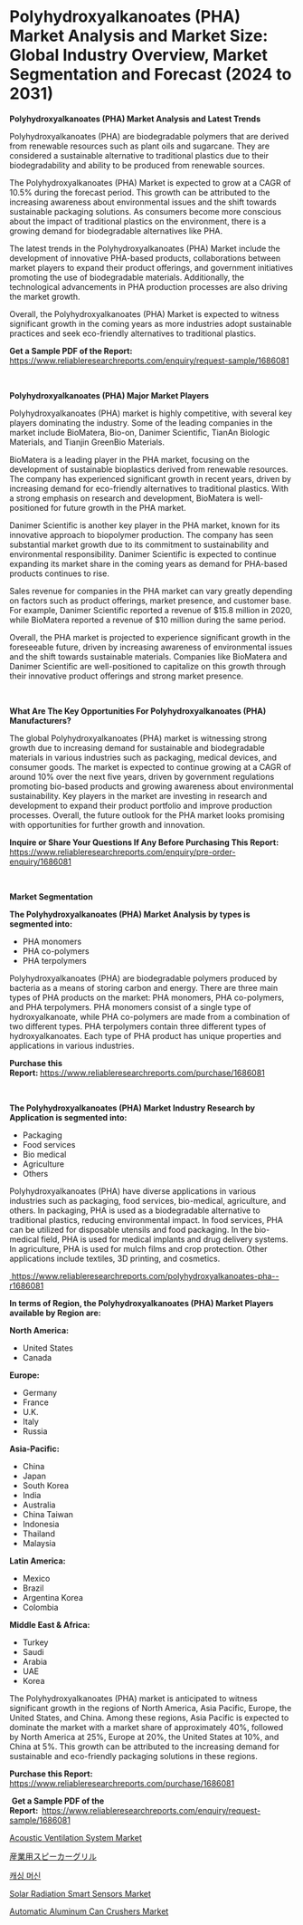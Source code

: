 <p><h1>Polyhydroxyalkanoates (PHA) Market Analysis and Market Size: Global Industry Overview, Market Segmentation and Forecast (2024 to 2031)</h1></p><p><strong>Polyhydroxyalkanoates (PHA) Market Analysis and Latest Trends</strong></p>
<p><p>Polyhydroxyalkanoates (PHA) are biodegradable polymers that are derived from renewable resources such as plant oils and sugarcane. They are considered a sustainable alternative to traditional plastics due to their biodegradability and ability to be produced from renewable sources.</p><p>The Polyhydroxyalkanoates (PHA) Market is expected to grow at a CAGR of 10.5% during the forecast period. This growth can be attributed to the increasing awareness about environmental issues and the shift towards sustainable packaging solutions. As consumers become more conscious about the impact of traditional plastics on the environment, there is a growing demand for biodegradable alternatives like PHA.</p><p>The latest trends in the Polyhydroxyalkanoates (PHA) Market include the development of innovative PHA-based products, collaborations between market players to expand their product offerings, and government initiatives promoting the use of biodegradable materials. Additionally, the technological advancements in PHA production processes are also driving the market growth.</p><p>Overall, the Polyhydroxyalkanoates (PHA) Market is expected to witness significant growth in the coming years as more industries adopt sustainable practices and seek eco-friendly alternatives to traditional plastics.</p></p>
<p><strong>Get a Sample PDF of the Report:&nbsp;</strong> <a href="https://www.reliableresearchreports.com/enquiry/request-sample/1686081">https://www.reliableresearchreports.com/enquiry/request-sample/1686081</a></p>
<p>&nbsp;</p>
<p><strong>Polyhydroxyalkanoates (PHA) Major Market Players</strong></p>
<p><p>Polyhydroxyalkanoates (PHA) market is highly competitive, with several key players dominating the industry. Some of the leading companies in the market include BioMatera, Bio-on, Danimer Scientific, TianAn Biologic Materials, and Tianjin GreenBio Materials. </p><p>BioMatera is a leading player in the PHA market, focusing on the development of sustainable bioplastics derived from renewable resources. The company has experienced significant growth in recent years, driven by increasing demand for eco-friendly alternatives to traditional plastics. With a strong emphasis on research and development, BioMatera is well-positioned for future growth in the PHA market.</p><p>Danimer Scientific is another key player in the PHA market, known for its innovative approach to biopolymer production. The company has seen substantial market growth due to its commitment to sustainability and environmental responsibility. Danimer Scientific is expected to continue expanding its market share in the coming years as demand for PHA-based products continues to rise.</p><p>Sales revenue for companies in the PHA market can vary greatly depending on factors such as product offerings, market presence, and customer base. For example, Danimer Scientific reported a revenue of $15.8 million in 2020, while BioMatera reported a revenue of $10 million during the same period. </p><p>Overall, the PHA market is projected to experience significant growth in the foreseeable future, driven by increasing awareness of environmental issues and the shift towards sustainable materials. Companies like BioMatera and Danimer Scientific are well-positioned to capitalize on this growth through their innovative product offerings and strong market presence.</p></p>
<p>&nbsp;</p>
<p><strong>What Are The Key Opportunities For Polyhydroxyalkanoates (PHA) Manufacturers?</strong></p>
<p><p>The global Polyhydroxyalkanoates (PHA) market is witnessing strong growth due to increasing demand for sustainable and biodegradable materials in various industries such as packaging, medical devices, and consumer goods. The market is expected to continue growing at a CAGR of around 10% over the next five years, driven by government regulations promoting bio-based products and growing awareness about environmental sustainability. Key players in the market are investing in research and development to expand their product portfolio and improve production processes. Overall, the future outlook for the PHA market looks promising with opportunities for further growth and innovation.</p></p>
<p><strong>Inquire or Share Your Questions If Any Before Purchasing This Report:</strong> <a href="https://www.reliableresearchreports.com/enquiry/pre-order-enquiry/1686081">https://www.reliableresearchreports.com/enquiry/pre-order-enquiry/1686081</a></p>
<p>&nbsp;</p>
<p><strong>Market Segmentation</strong></p>
<p><strong>The Polyhydroxyalkanoates (PHA) Market Analysis by types is segmented into:</strong></p>
<p><ul><li>PHA monomers</li><li>PHA co-polymers</li><li>PHA terpolymers</li></ul></p>
<p><p>Polyhydroxyalkanoates (PHA) are biodegradable polymers produced by bacteria as a means of storing carbon and energy. There are three main types of PHA products on the market: PHA monomers, PHA co-polymers, and PHA terpolymers. PHA monomers consist of a single type of hydroxyalkanoate, while PHA co-polymers are made from a combination of two different types. PHA terpolymers contain three different types of hydroxyalkanoates. Each type of PHA product has unique properties and applications in various industries.</p></p>
<p><strong>Purchase this Report:&nbsp;</strong><a href="https://www.reliableresearchreports.com/purchase/1686081">https://www.reliableresearchreports.com/purchase/1686081</a></p>
<p>&nbsp;</p>
<p><strong>The Polyhydroxyalkanoates (PHA) Market Industry Research by Application is segmented into:</strong></p>
<p><ul><li>Packaging</li><li>Food services</li><li>Bio medical</li><li>Agriculture</li><li>Others</li></ul></p>
<p><p>Polyhydroxyalkanoates (PHA) have diverse applications in various industries such as packaging, food services, bio-medical, agriculture, and others. In packaging, PHA is used as a biodegradable alternative to traditional plastics, reducing environmental impact. In food services, PHA can be utilized for disposable utensils and food packaging. In the bio-medical field, PHA is used for medical implants and drug delivery systems. In agriculture, PHA is used for mulch films and crop protection. Other applications include textiles, 3D printing, and cosmetics.</p></p>
<p><a href="https://www.reliableresearchreports.com/polyhydroxyalkanoates-pha--r1686081">&nbsp;https://www.reliableresearchreports.com/polyhydroxyalkanoates-pha--r1686081</a></p>
<p><strong>In terms of Region, the Polyhydroxyalkanoates (PHA) Market Players available by Region are:</strong></p>
<p>
    <p> <strong> North America: </strong>
        <ul>
            <li>United States</li>
            <li>Canada</li>
        </ul>
        </p> 
    <p> <strong> Europe: </strong>
        <ul>
            <li>Germany</li>
            <li>France</li>
            <li>U.K.</li>
            <li>Italy</li>
            <li>Russia</li>
        </ul>
        </p> 
    <p> <strong> Asia-Pacific: </strong>
        <ul>
            <li>China</li>
            <li>Japan</li>
            <li>South Korea</li>
            <li>India</li>
            <li>Australia</li>
            <li>China Taiwan</li>
            <li>Indonesia</li>
            <li>Thailand</li>
            <li>Malaysia</li>
        </ul>
        </p> 
    <p> <strong> Latin America: </strong>
        <ul>
            <li>Mexico</li>
            <li>Brazil</li>
            <li>Argentina Korea</li>
            <li>Colombia</li>
        </ul>
        </p> 
    <p> <strong> Middle East & Africa: </strong>
        <ul>
            <li>Turkey</li>
            <li>Saudi</li>
            <li>Arabia</li>
            <li>UAE</li>
            <li>Korea</li>
        </ul>
    </p>
    </p>
<p><p>The Polyhydroxyalkanoates (PHA) market is anticipated to witness significant growth in the regions of North America, Asia Pacific, Europe, the United States, and China. Among these regions, Asia Pacific is expected to dominate the market with a market share of approximately 40%, followed by North America at 25%, Europe at 20%, the United States at 10%, and China at 5%. This growth can be attributed to the increasing demand for sustainable and eco-friendly packaging solutions in these regions.</p></p>
<p><strong>Purchase this Report: </strong><a href="https://www.reliableresearchreports.com/purchase/1686081">https://www.reliableresearchreports.com/purchase/1686081</a></p>
<p>&nbsp;<strong>Get a Sample PDF of the Report:&nbsp;&nbsp;</strong><a href="https://www.reliableresearchreports.com/enquiry/request-sample/1686081">https://www.reliableresearchreports.com/enquiry/request-sample/1686081</a></p>
<p><strong></strong></p>
<p><p><a href="https://github.com/josesg55/Market-Research-Report-List-2/blob/main/acoustic-ventilation-system-market.md">Acoustic Ventilation System Market</a></p><p><a href="https://github.com/JanickJohns/Market-Research-Report-List-1/blob/main/7184250102793.md">産業用スピーカーグリル</a></p><p><a href="https://github.com/joyliyu/Market-Research-Report-List-1/blob/main/805185496302.md">캐싱 머신</a></p><p><a href="https://issuu.com/reportprime-2/docs/solar-radiation-smart-sensors-market-size-2030.ppt">Solar Radiation Smart Sensors Market</a></p><p><a href="https://github.com/indrystar/Market-Research-Report-List-3/blob/main/automatic-aluminum-can-crushers-market.md">Automatic Aluminum Can Crushers Market</a></p></p>